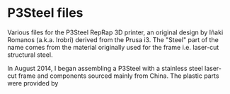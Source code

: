 P3Steel files
=============

Various files for the P3Steel RepRap 3D printer, an original design by Iñaki Romanos (a.k.a. Irobri) derived from the Prusa i3. The "Steel" part of the name comes from the material originally used for the frame i.e. laser-cut structural steel.

In August 2014, I began assembling a P3Steel with a stainless steel laser-cut frame and components sourced mainly from China. The plastic parts were provided by
